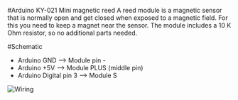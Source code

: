 #Arduino KY-021 Mini magnetic reed
A reed module is a magnetic sensor that is normally open and get closed when exposed to a magnetic field.
For this you need to keep a magnet near the sensor.
The module includes a 10 K Ohm resistor, so no additional parts needed.

#Schematic
* Arduino GND --> Module pin -
* Arduino +5V --> Module PLUS (middle pin)
* Arduino Digital pin 3 --> Module S


![Wiring](https://tkkrlab.nl/w/images/thumb/6/65/Ky021.jpg/400px-Ky021.jpg)

